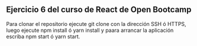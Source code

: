 ## Ejercicio 6 del curso de React de Open Bootcamp

Para clonar el repositorio ejecute git clone con la dirección SSH ó HTTPS, luego ejecute npm install ó yarn install y paara arrancar la aplicación escriba npm start ó yarn start.
